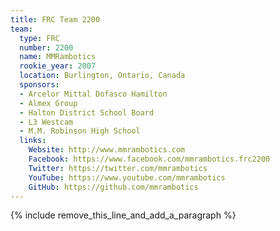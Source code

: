 ```yaml
---
title: FRC Team 2200
team:
  type: FRC
  number: 2200
  name: MMRambotics
  rookie_year: 2007
  location: Burlington, Ontario, Canada
  sponsors:
  - Arcelor Mittal Dofasco Hamilton
  - Almex Group
  - Halton District School Board
  - L3 Westcam
  - M.M. Robinson High School
  links:
    Website: http://www.mmrambotics.com
    Facebook: https://www.facebook.com/mmrambotics.frc2200
    Twitter: https://twitter.com/mmrambotics
    YouTube: https://www.youtube.com/mmrambotics
    GitHub: https://github.com/mmrambotics
---
```


{% include remove_this_line_and_add_a_paragraph %}
